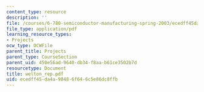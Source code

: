 ```yaml
---
content_type: resource
description: ''
file: /courses/6-780-semiconductor-manufacturing-spring-2003/ecedff45da4a98486f646c5e86dc8ffb_welton_rep.pdf
file_type: application/pdf
learning_resource_types:
- Projects
ocw_type: OCWFile
parent_title: Projects
parent_type: CourseSection
parent_uid: 450e56ad-9640-db34-f8aa-b61ce3502b7d
resourcetype: Document
title: welton_rep.pdf
uid: ecedff45-da4a-9848-6f64-6c5e86dc8ffb
---
```

